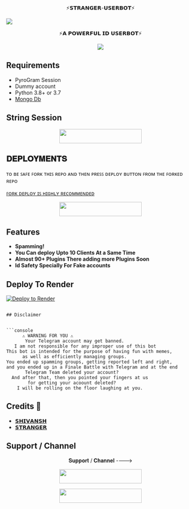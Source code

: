 <p align="center">⚡️𝗦𝗧𝗥𝗔𝗡𝗚𝗘𝗥-𝗨𝗦𝗘𝗥𝗕𝗢𝗧⚡️</p>

<img src="https://files.catbox.moe/r58nec.jpg">

<p align="center">⚡️𝗔 𝗣𝗢𝗪𝗘𝗥𝗙𝗨𝗟 𝗜𝗗 𝗨𝗦𝗘𝗥𝗕𝗢𝗧⚡️</p>

<p align="center">
    <a href="https://www.python.org/" alt="made-with-python"> <img src="https://img.shields.io/badge/Made%20with-Python-black.svg?style=flat-square&logo=python&logoColor=blue&color=red" /></a>

## Requirements 

- PyroGram Session
- Dummy account
- Python 3.8+ or 3.7
- [Mongo Db](jhatu)

## String Session

<p align="center"><a href="https://replit.com/@Itz-zaid/pyrogram"> <img src="https://img.shields.io/badge/String%20Session-black?style=for-the-badge&logo=replit" width="220" height="38.45"/></a></p>


## 𝐃𝐄𝐏𝐋𝐎𝐘𝐌𝐄𝐍𝐓𝐒

ᴛᴏ ʙᴇ ꜱᴀꜰᴇ ꜰᴏʀᴋ ᴛʜɪꜱ ʀᴇᴘᴏ ᴀɴᴅ ᴛʜᴇɴ ᴘʀᴇꜱꜱ ᴅᴇᴘʟᴏʏ ʙᴜᴛᴛᴏɴ ꜰʀᴏᴍ ᴛʜᴇ ꜰᴏʀᴋᴇᴅ ʀᴇᴘᴏ 

[ꜰᴏʀᴋ ᴅᴇᴘʟᴏʏ ɪꜱ ʜɪɢʜʟʏ ʀᴇᴄᴏᴍᴍᴇɴᴅᴇᴅ](https://telegra.ph/file/5bcf79f948ca06030640c.mp4)

<p align="center"><a href="http://dashboard.heroku.com/new?template=https://github.com/shoaib910385/STALKERUSERBOT"> <img src="https://img.shields.io/badge/Deploy%20On%20Heroku-pink?style=for-the-badge&logo=heroku" width="220" height="38.45"/></a></p>

## Features 

- **Spamming!**
- **You Can deploy Upto 10 Clients At a Same Time**
- **Almost 90+ Plugins There adding more Plugins Soon**
- **Id Safety Specially For Fake accounts**


## Deploy To Render 

[![Deploy to Render](https://render.com/images/deploy-to-render-button.svg)](https://render.com/deploy?repo=https://github.com/RDXSHUKLA/USERBOT)


```

## Disclaimer 


```console
      ⚠️ WARNING FOR YOU ⚠️
       Your Telegram account may get banned.
   I am not responsible for any improper use of this bot
This bot is intended for the purpose of having fun with memes,
      as well as efficiently managing groups.
You ended up spamming groups, getting reported left and right,
and you ended up in a Finale Battle with Telegram and at the end
       Telegram Team deleted your account?
  And after that, then you pointed your fingers at us
        for getting your acoount deleted?
    I will be rolling on the floor laughing at you.
```

## Credits 💖
- [𝗦𝗛𝗜𝗩𝗔𝗡𝗦𝗛](https://t.me/SHIVANSH39)
- [𝗦𝗧𝗥𝗔𝗡𝗚𝗘𝗥](https://t.me/SHIVANSH474) 

## Support / Channel

<p align="center">𝐒𝐮𝐩𝐩𝐨𝐫𝐭 / 𝐂𝐡𝐚𝐧𝐧𝐞𝐥 ----> </p>

<p align="center"><a href="https://t.me/MASTIWITHFRIENDSXD"><img src="https://img.shields.io/badge/ᴛᴇʟᴇɢʀᴀᴍ-𝐒𝐮𝐩𝐩𝐨𝐫𝐭-black?&style=for-the-badge&logo=telegram" width="220" height="38.45"></a></p>
<p align="center"><a href="https://t.me/SHIVANSH474"><img src="https://img.shields.io/badge/ᴛᴇʟᴇɢʀᴀᴍ-𝐔𝐩𝐝𝐚𝐭𝐞𝐬-black?&style=for-the-badge&logo=telegram" width="220" height="38.45"></a></p>
